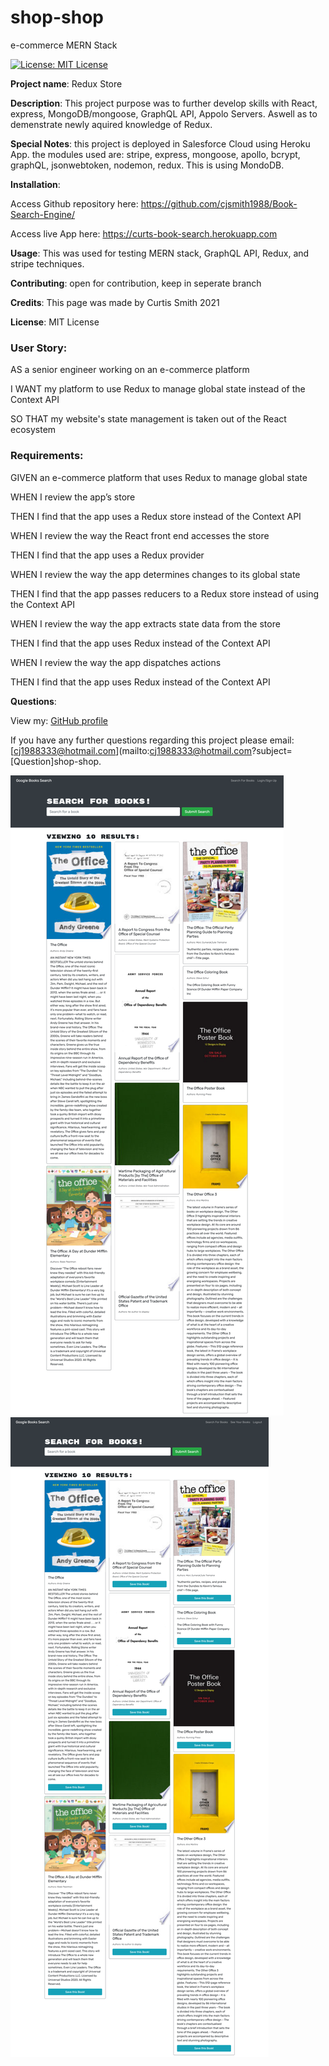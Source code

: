 # shop-shop
e-commerce MERN Stack

[![License: MIT License](https://img.shields.io/badge/License-MIT-brightgreen.svg)](https://choosealicense.com/licenses/mit/)
 
**Project name**: Redux Store

**Description**: This project purpose was to further develop skills with React, express, MongoDB/mongoose, GraphQL API, Appolo Servers. Aswell as to demenstrate newly aquired knowledge of Redux.

**Special Notes**: this project is deployed in Salesforce Cloud using Heroku App. the modules used are: stripe, express, mongoose, apollo, bcrypt, graphQL, jsonwebtoken, nodemon, redux. This is using MondoDB.

**Installation**: 	

Access Github repository here: https://github.com/cjsmith1988/Book-Search-Engine/

Access live App here: https://curts-book-search.herokuapp.com

**Usage**: This was used for testing MERN stack, GraphQL API, Redux, and stripe techniques.

**Contributing**: open for contribution, keep in seperate branch

**Credits**: This page was made by Curtis Smith 2021

**License**: MIT License

### User Story:
AS a senior engineer working on an e-commerce platform

I WANT my platform to use Redux to manage global state instead of the Context API

SO THAT my website's state management is taken out of the React ecosystem

### Requirements:

GIVEN an e-commerce platform that uses Redux to manage global state

WHEN I review the app’s store

THEN I find that the app uses a Redux store instead of the Context API

WHEN I review the way the React front end accesses the store

THEN I find that the app uses a Redux provider

WHEN I review the way the app determines changes to its global state

THEN I find that the app passes reducers to a Redux store instead of using the Context API

WHEN I review the way the app extracts state data from the store

THEN I find that the app uses Redux instead of the Context API

WHEN I review the way the app dispatches actions

THEN I find that the app uses Redux instead of the Context API

**Questions**:

  View my: [GitHub profile](https://www.github.com/cjsmith1988)

  If you have any further questions regarding this project please email: [cj1988333@hotmail.com](mailto:cj1988333@hotmail.com?subject=[Question]shop-shop.

![download app](https://github.com/cjsmith1988/Book-Search-Engine/blob/master/assets/images/searchScreen.png?raw=true)
![application screen shot](https://github.com/cjsmith1988/Book-Search-Engine/blob/master/assets/images/savedScreen.png?raw=true)
